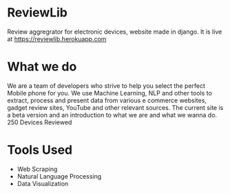 # ReviewLib
Review aggregrator for electronic devices, website made in django. It is live at https://reviewlib.herokuapp.com

# What we do
We are a team of developers who strive to help you select the perfect Mobile phone for you. We use Machine Learning, NLP and other tools to extract, process and present data from various e commerce websites, gadget review sites, YouTube and other relevant sources. The current site is a beta version and an introduction to what we are and what we wanna do.
250 Devices Reviewed

# Tools Used
<ul>
  <li>Web Scraping</li>
  <li>Natural Language Processing</li>
  <li>Data Visualization</li>
</ul>
  
